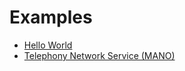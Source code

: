 Examples
========

* [Hello World](hello-world/)
* [Telephony Network Service (MANO)](telephony-network-service/)

